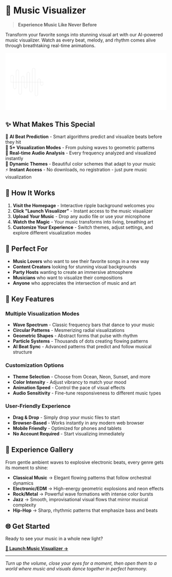 # 🎵 Music Visualizer

> **Experience Music Like Never Before**

Transform your favorite songs into stunning visual art with our AI-powered music visualizer. Watch as every beat, melody, and rhythm comes alive through breathtaking real-time animations.

![Music Visualizer Banner](images/logo.png)

## ✨ What Makes This Special

🤖 **AI Beat Prediction** - Smart algorithms predict and visualize beats before they hit  
🎨 **5+ Visualization Modes** - From pulsing waves to geometric patterns  
🎵 **Real-time Audio Analysis** - Every frequency analyzed and visualized instantly  
🌈 **Dynamic Themes** - Beautiful color schemes that adapt to your music  
⚡ **Instant Access** - No downloads, no registration - just pure music visualization  

## 🚀 How It Works

1. **Visit the Homepage** - Interactive ripple background welcomes you
2. **Click "Launch Visualizer"** - Instant access to the music visualizer
3. **Upload Your Music** - Drop any audio file or use your microphone
4. **Watch the Magic** - Your music transforms into living, breathing art
5. **Customize Your Experience** - Switch themes, adjust settings, and explore different visualization modes

## 🎯 Perfect For

- **Music Lovers** who want to see their favorite songs in a new way
- **Content Creators** looking for stunning visual backgrounds
- **Party Hosts** wanting to create an immersive atmosphere
- **Musicians** who want to visualize their compositions
- **Anyone** who appreciates the intersection of music and art

## 🌟 Key Features

### Multiple Visualization Modes
- **Wave Spectrum** - Classic frequency bars that dance to your music
- **Circular Patterns** - Mesmerizing radial visualizations
- **Geometric Shapes** - Abstract forms that pulse with rhythm
- **Particle Systems** - Thousands of dots creating flowing patterns
- **AI Beat Sync** - Advanced patterns that predict and follow musical structure

### Customization Options
- **Theme Selection** - Choose from Ocean, Neon, Sunset, and more
- **Color Intensity** - Adjust vibrancy to match your mood
- **Animation Speed** - Control the pace of visual effects
- **Audio Sensitivity** - Fine-tune responsiveness to different music types

### User-Friendly Experience
- **Drag & Drop** - Simply drop your music files to start
- **Browser-Based** - Works instantly in any modern web browser
- **Mobile Friendly** - Optimized for phones and tablets
- **No Account Required** - Start visualizing immediately

## 🎪 Experience Gallery

From gentle ambient waves to explosive electronic beats, every genre gets its moment to shine:

- **Classical Music** → Elegant flowing patterns that follow orchestral dynamics
- **Electronic/EDM** → High-energy geometric explosions and neon effects  
- **Rock/Metal** → Powerful wave formations with intense color bursts
- **Jazz** → Smooth, improvisational visual flows that mirror musical complexity
- **Hip-Hop** → Sharp, rhythmic patterns that emphasize bass and beats

## 🌐 Get Started

Ready to see your music in a whole new light?

**[🎵 Launch Music Visualizer →](https://music.laszlo.icu/)**

---

*Turn up the volume, close your eyes for a moment, then open them to a world where music and visuals dance together in perfect harmony.*
